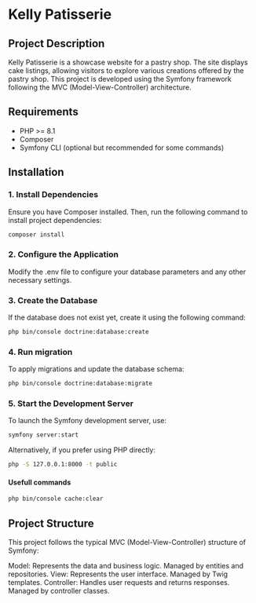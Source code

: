 # Kelly Patisserie

## Project Description

Kelly Patisserie is a showcase website for a pastry shop. The site displays cake listings, allowing visitors to explore various creations offered by the pastry shop. This project is developed using the Symfony framework following the MVC (Model-View-Controller) architecture.

## Requirements

- PHP >= 8.1
- Composer
- Symfony CLI (optional but recommended for some commands)

## Installation

### 1. Install Dependencies

Ensure you have Composer installed. Then, run the following command to install project dependencies:

``` bash
composer install
```

### 2. Configure the Application
Modify the .env file to configure your database parameters and any other necessary settings.

### 3. Create the Database
If the database does not exist yet, create it using the following command:
``` bash
php bin/console doctrine:database:create
```

### 4. Run migration
To apply migrations and update the database schema:
``` bash
php bin/console doctrine:database:migrate
```

### 5. Start the Development Server
To launch the Symfony development server, use:

``` bash
symfony server:start
```
Alternatively, if you prefer using PHP directly:

``` bash
php -S 127.0.0.1:8000 -t public
```

#### Usefull commands
``` bash
php bin/console cache:clear
```

## Project Structure
This project follows the typical MVC (Model-View-Controller) structure of Symfony:

Model: Represents the data and business logic. Managed by entities and repositories.
View: Represents the user interface. Managed by Twig templates.
Controller: Handles user requests and returns responses. Managed by controller classes.
